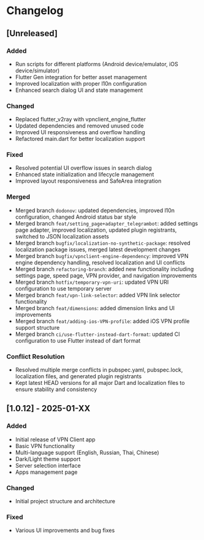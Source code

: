 # Changelog


## [Unreleased]

### Added
- Run scripts for different platforms (Android device/emulator, iOS device/simulator)
- Flutter Gen integration for better asset management
- Improved localization with proper l10n configuration
- Enhanced search dialog UI and state management

### Changed
- Replaced flutter_v2ray with vpnclient_engine_flutter
- Updated dependencies and removed unused code
- Improved UI responsiveness and overflow handling
- Refactored main.dart for better localization support

### Fixed
- Resolved potential UI overflow issues in search dialog
- Enhanced state initialization and lifecycle management
- Improved layout responsiveness and SafeArea integration

### Merged
- Merged branch `dodonov`: updated dependencies, improved l10n configuration, changed Android status bar style
- Merged branch `feat/setting_page+adapter_telegrambot`: added settings page adapter, improved localization, updated plugin registrants, switched to JSON localization assets
- Merged branch `bugfix/localization-no-synthetic-package`: resolved localization package issues, merged latest development changes
- Merged branch `bugfix/vpnclient-engine-dependency`: improved VPN engine dependency handling, resolved localization and UI conflicts
- Merged branch `refactoring-branch`: added new functionality including settings page, speed page, VPN provider, and navigation improvements
- Merged branch `hotfix/temporary-vpn-uri`: updated VPN URI configuration to use temporary server
- Merged branch `feat/vpn-link-selector`: added VPN link selector functionality
- Merged branch `feat/dimensions`: added dimension links and UI improvements
- Merged branch `feat/adding-ios-VPN-profile`: added iOS VPN profile support structure
- Merged branch `ci/use-flutter-instead-dart-format`: updated CI configuration to use Flutter instead of dart format

### Conflict Resolution
- Resolved multiple merge conflicts in pubspec.yaml, pubspec.lock, localization files, and generated plugin registrants
- Kept latest HEAD versions for all major Dart and localization files to ensure stability and consistency

## [1.0.12] - 2025-01-XX

### Added
- Initial release of VPN Client app
- Basic VPN functionality
- Multi-language support (English, Russian, Thai, Chinese)
- Dark/Light theme support
- Server selection interface
- Apps management page

### Changed
- Initial project structure and architecture

### Fixed
- Various UI improvements and bug fixes 
